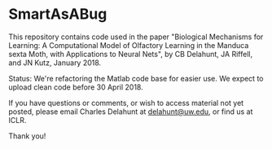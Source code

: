 # SmartAsABug
This repository contains code used in the paper "Biological Mechanisms for Learning: A Computational Model of Olfactory Learning in the Manduca sexta Moth, with Applications to Neural Nets", by CB Delahunt, JA Riffell, and JN Kutz, January 2018.

Status: We're refactoring the Matlab code base for easier use. We expect to upload clean code before 30 April 2018. 

If you have questions or comments, or wish to access material not yet posted, please email Charles Delahunt at delahunt@uw.edu, or find us at ICLR.

Thank you!
